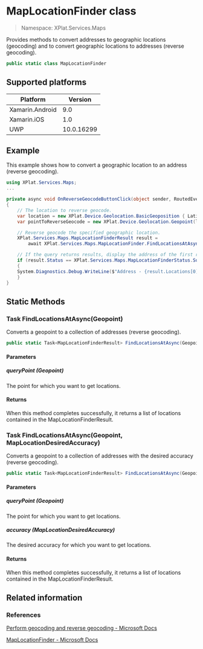 # MapLocationFinder class

> Namespace: XPlat.Services.Maps

Provides methods to convert addresses to geographic locations (geocoding) and to convert geographic locations to addresses (reverse geocoding).

```csharp
public static class MapLocationFinder
```

## Supported platforms

| Platform | Version |
| --- | --- |
| Xamarin.Android | 9.0 |
| Xamarin.iOS  | 1.0 |
| UWP | 10.0.16299 | 

## Example

This example shows how to convert a geographic location to an address (reverse geocoding).

```csharp
using XPlat.Services.Maps;
...

private async void OnReverseGeocodeButtonClick(object sender, RoutedEventArgs e)
{
    // The location to reverse geocode.
    var location = new XPlat.Device.Geolocation.BasicGeoposition { Latitude = 47.643, Longitude = -122.131 };
    var pointToReverseGeocode = new XPlat.Device.Geolocation.Geopoint(location);

    // Reverse geocode the specified geographic location.
    XPlat.Services.Maps.MapLocationFinderResult result =
        await XPlat.Services.Maps.MapLocationFinder.FindLocationsAtAsync(pointToReverseGeocode);

    // If the query returns results, display the address of the first result.
    if (result.Status == XPlat.Services.Maps.MapLocationFinderStatus.Success)
    {
    System.Diagnostics.Debug.WriteLine($"Address - {result.Locations[0].Address}");
    }
}
```

## Static Methods

### Task<MapLocationFinderResult> FindLocationsAtAsync(Geopoint)

Converts a geopoint to a collection of addresses (reverse geocoding).

```csharp
public static Task<MapLocationFinderResult> FindLocationsAtAsync(Geopoint queryPoint)
```

#### Parameters
##### queryPoint (Geopoint)
The point for which you want to get locations.

#### Returns
When this method completes successfully, it returns a list of locations contained in the MapLocationFinderResult.

### Task<MapLocationFinderResult> FindLocationsAtAsync(Geopoint, MapLocationDesiredAccuracy)

Converts a geopoint to a collection of addresses with the desired accuracy (reverse geocoding).

```csharp
public static Task<MapLocationFinderResult> FindLocationsAtAsync(Geopoint queryPoint, MapLocationDesiredAccuracy accuracy)
```

#### Parameters
##### queryPoint (Geopoint)
The point for which you want to get locations.

##### accuracy (MapLocationDesiredAccuracy)
The desired accuracy for which you want to get locations.

#### Returns
When this method completes successfully, it returns a list of locations contained in the MapLocationFinderResult.

## Related information

### References

[Perform geocoding and reverse geocoding - Microsoft Docs](https://docs.microsoft.com/en-gb/windows/uwp/maps-and-location/geocoding)

[MapLocationFinder - Microsoft Docs](https://docs.microsoft.com/en-gb/uwp/api/Windows.Services.Maps.MapLocationFinder)